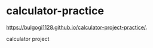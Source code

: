 # calculator-practice


https://bulgogi1128.github.io/calculator-project-practice/. 

calculator project
